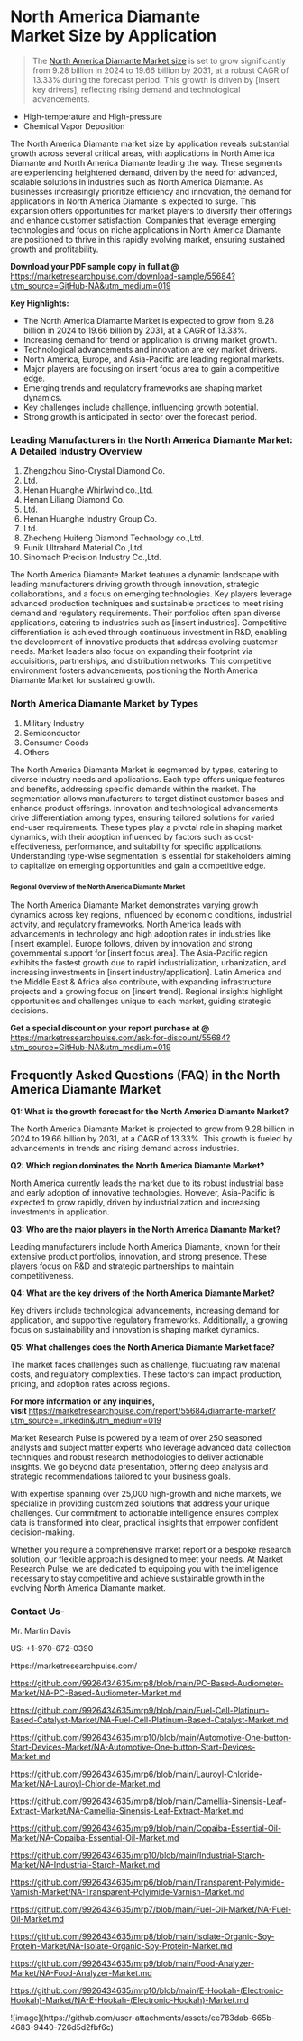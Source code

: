 <h1>North America Diamante Market&nbsp;Size by Application</h1><blockquote><p>The <a href="https://marketresearchpulse.com/download-sample/55684?utm_source=GitHub-NA&amp;utm_medium=019">North America Diamante Market size</a> is set to grow significantly from 9.28 billion in 2024 to 19.66 billion by 2031, at a robust CAGR of 13.33% during the forecast period. This growth is driven by [insert key drivers], reflecting rising demand and technological advancements.</p></blockquote><ul><li>High-temperature and High-pressure<li> Chemical Vapor Deposition</li></ul><p>The North America Diamante market size by application reveals substantial growth across several critical areas, with applications in North America Diamante and North America Diamante leading the way. These segments are experiencing heightened demand, driven by the need for advanced, scalable solutions in industries such as North America Diamante. As businesses increasingly prioritize efficiency and innovation, the demand for applications in North America Diamante is expected to surge. This expansion offers opportunities for market players to diversify their offerings and enhance customer satisfaction. Companies that leverage emerging technologies and focus on niche applications in North America Diamante are positioned to thrive in this rapidly evolving market, ensuring sustained growth and profitability.</p><p><strong>Download your PDF sample copy in full at @ </strong><a href="https://marketresearchpulse.com/download-sample/55684?utm_source=GitHub-NA&amp;utm_medium=019">https://marketresearchpulse.com/download-sample/55684?utm_source=GitHub-NA&amp;utm_medium=019</a></p><p><strong>Key Highlights: </strong></p><ul><li>The North America Diamante Market is expected to grow from 9.28 billion in 2024 to 19.66 billion by 2031, at a CAGR of 13.33%.</li><li>Increasing demand for trend or application is driving market growth.</li><li>Technological advancements and innovation are key market drivers.</li><li>North America, Europe, and Asia-Pacific are leading regional markets.</li><li>Major players are focusing on insert focus area to gain a competitive edge.</li><li>Emerging trends and regulatory frameworks are shaping market dynamics.</li><li>Key challenges include challenge, influencing growth potential.</li><li>Strong growth is anticipated in sector over the forecast period.</li></ul><h3>Leading Manufacturers in the North America Diamante Market: A Detailed Industry Overview</h3><ol><li>Zhengzhou Sino-Crystal Diamond Co.</li><li>Ltd.</li><li>Henan Huanghe Whirlwind co.,Ltd.</li><li>Henan Liliang Diamond Co.</li><li>Ltd.</li><li>Henan Huanghe Industry Group Co.</li><li>Ltd.</li><li>Zhecheng Huifeng Diamond Technology co.,Ltd.</li><li>Funik Ultrahard Material Co.,Ltd.</li><li>Sinomach Precision Industry Co.,Ltd.</li></ol><div class="flex max-w-full flex-col flex-grow"><div class="min-h-8 text-message flex w-full flex-col items-end gap-2 whitespace-normal break-words [.text-message+&amp;]:mt-5" dir="auto" data-message-author-role="assistant" data-message-id="fd8432e4-4910-450d-b182-61b7bfb0a01f" data-message-model-slug="gpt-4o"><div class="flex w-full flex-col gap-1 empty:hidden first:pt-[3px]"><div class="markdown prose w-full break-words dark:prose-invert light"><p>The North America Diamante Market features a dynamic landscape with leading manufacturers driving growth through innovation, strategic collaborations, and a focus on emerging technologies. Key players leverage advanced production techniques and sustainable practices to meet rising demand and regulatory requirements. Their portfolios often span diverse applications, catering to industries such as [insert industries]. Competitive differentiation is achieved through continuous investment in R&amp;D, enabling the development of innovative products that address evolving customer needs. Market leaders also focus on expanding their footprint via acquisitions, partnerships, and distribution networks. This competitive environment fosters advancements, positioning the North America Diamante Market for sustained growth.</p></div></div></div></div><h3>North America Diamante Market by Types</h3><ol><li>Military Industry<li> Semiconductor<li> Consumer Goods<li> Others</li></ol><div class="flex max-w-full flex-col flex-grow"><div class="min-h-8 text-message flex w-full flex-col items-end gap-2 whitespace-normal break-words [.text-message+&amp;]:mt-5" dir="auto" data-message-author-role="assistant" data-message-id="084470be-0bb7-4664-bddf-5156b4f41249" data-message-model-slug="gpt-4o-mini"><div class="flex w-full flex-col gap-1 empty:hidden first:pt-[3px]"><div class="markdown prose w-full break-words dark:prose-invert light"><p>The North America Diamante Market is segmented by types, catering to diverse industry needs and applications. Each type offers unique features and benefits, addressing specific demands within the market. The segmentation allows manufacturers to target distinct customer bases and enhance product offerings. Innovation and technological advancements drive differentiation among types, ensuring tailored solutions for varied end-user requirements. These types play a pivotal role in shaping market dynamics, with their adoption influenced by factors such as cost-effectiveness, performance, and suitability for specific applications. Understanding type-wise segmentation is essential for stakeholders aiming to capitalize on emerging opportunities and gain a competitive edge.</p></div></div></div></div><h3><span style="font-size: 11px;">Regional Overview of the North America Diamante Market</span></h3><div class="flex max-w-full flex-col flex-grow"><div class="min-h-8 text-message flex w-full flex-col items-end gap-2 whitespace-normal break-words [.text-message+&amp;]:mt-5" dir="auto" data-message-author-role="assistant" data-message-id="e9038762-ce64-4e30-91c9-9bd413514231" data-message-model-slug="gpt-4o-mini"><div class="flex w-full flex-col gap-1 empty:hidden first:pt-[3px]"><div class="markdown prose w-full break-words dark:prose-invert light"><p>The North America Diamante Market demonstrates varying growth dynamics across key regions, influenced by economic conditions, industrial activity, and regulatory frameworks. North America leads with advancements in technology and high adoption rates in industries like [insert example]. Europe follows, driven by innovation and strong governmental support for [insert focus area]. The Asia-Pacific region exhibits the fastest growth due to rapid industrialization, urbanization, and increasing investments in [insert industry/application]. Latin America and the Middle East &amp; Africa also contribute, with expanding infrastructure projects and a growing focus on [insert trend]. Regional insights highlight opportunities and challenges unique to each market, guiding strategic decisions.</p></div></div></div></div><p><strong>Get a special discount on your report purchase at @ </strong><a href="https://marketresearchpulse.com/ask-for-discount/55684?utm_source=GitHub-NA&amp;utm_medium=019">https://marketresearchpulse.com/ask-for-discount/55684?utm_source=GitHub-NA&amp;utm_medium=019</a></p><h2>Frequently Asked Questions (FAQ) in the North America Diamante Market</h2><p><strong>Q1: What is the growth forecast for the North America Diamante Market?</strong></p><p>The North America Diamante Market is projected to grow from 9.28 billion in 2024 to 19.66 billion by 2031, at a CAGR of 13.33%. This growth is fueled by advancements in trends and rising demand across industries.</p><p><strong>Q2: Which region dominates the North America Diamante Market?</strong></p><p>North America currently leads the market due to its robust industrial base and early adoption of innovative technologies. However, Asia-Pacific is expected to grow rapidly, driven by industrialization and increasing investments in application.</p><p><strong>Q3: Who are the major players in the North America Diamante Market?</strong></p><p>Leading manufacturers include North America Diamante, known for their extensive product portfolios, innovation, and strong presence. These players focus on R&amp;D and strategic partnerships to maintain competitiveness.</p><p><strong>Q4: What are the key drivers of the North America Diamante Market?</strong></p><p>Key drivers include technological advancements, increasing demand for application, and supportive regulatory frameworks. Additionally, a growing focus on sustainability and innovation is shaping market dynamics.</p><p><strong>Q5: What challenges does the North America Diamante Market face?</strong></p><p>The market faces challenges such as challenge, fluctuating raw material costs, and regulatory complexities. These factors can impact production, pricing, and adoption rates across regions.</p><p><strong>For more information or any inquiries, visit&nbsp;</strong><a href="https://marketresearchpulse.com/report/55684/diamante-market?utm_source=Linkedin&utm_medium=019">https://marketresearchpulse.com/report/55684/diamante-market?utm_source=Linkedin&utm_medium=019</a></p><p>Market Research Pulse is powered by a team of over 250 seasoned analysts and subject matter experts who leverage advanced data collection techniques and robust research methodologies to deliver actionable insights. We go beyond data presentation, offering deep analysis and strategic recommendations tailored to your business goals.</p><p>With expertise spanning over 25,000 high-growth and niche markets, we specialize in providing customized solutions that address your unique challenges. Our commitment to actionable intelligence ensures complex data is transformed into clear, practical insights that empower confident decision-making.</p><p>Whether you require a comprehensive market report or a bespoke research solution, our flexible approach is designed to meet your needs. At Market Research Pulse, we are dedicated to equipping you with the intelligence necessary to stay competitive and achieve sustainable growth in the evolving North America Diamante market.</p><h3><strong>Contact Us-</strong></h3><p>Mr. Martin Davis</p><p>US: +1-970-672-0390</p><p>https://marketresearchpulse.com/</p><p><a href="https://github.com/9926434635/mrp8/blob/main/PC-Based-Audiometer-Market/NA-PC-Based-Audiometer-Market.md">https://github.com/9926434635/mrp8/blob/main/PC-Based-Audiometer-Market/NA-PC-Based-Audiometer-Market.md</a></p><p><a href="https://github.com/9926434635/mrp9/blob/main/Fuel-Cell-Platinum-Based-Catalyst-Market/NA-Fuel-Cell-Platinum-Based-Catalyst-Market.md">https://github.com/9926434635/mrp9/blob/main/Fuel-Cell-Platinum-Based-Catalyst-Market/NA-Fuel-Cell-Platinum-Based-Catalyst-Market.md</a></p><p><a href="https://github.com/9926434635/mrp10/blob/main/Automotive-One-button-Start-Devices-Market/NA-Automotive-One-button-Start-Devices-Market.md">https://github.com/9926434635/mrp10/blob/main/Automotive-One-button-Start-Devices-Market/NA-Automotive-One-button-Start-Devices-Market.md</a></p><p><a href="https://github.com/9926434635/mrp6/blob/main/Lauroyl-Chloride-Market/NA-Lauroyl-Chloride-Market.md">https://github.com/9926434635/mrp6/blob/main/Lauroyl-Chloride-Market/NA-Lauroyl-Chloride-Market.md</a></p><p><a href="https://github.com/9926434635/mrp8/blob/main/Camellia-Sinensis-Leaf-Extract-Market/NA-Camellia-Sinensis-Leaf-Extract-Market.md">https://github.com/9926434635/mrp8/blob/main/Camellia-Sinensis-Leaf-Extract-Market/NA-Camellia-Sinensis-Leaf-Extract-Market.md</a></p><p><a href="https://github.com/9926434635/mrp9/blob/main/Copaiba-Essential-Oil-Market/NA-Copaiba-Essential-Oil-Market.md">https://github.com/9926434635/mrp9/blob/main/Copaiba-Essential-Oil-Market/NA-Copaiba-Essential-Oil-Market.md</a></p><p><a href="https://github.com/9926434635/mrp10/blob/main/Industrial-Starch-Market/NA-Industrial-Starch-Market.md">https://github.com/9926434635/mrp10/blob/main/Industrial-Starch-Market/NA-Industrial-Starch-Market.md</a></p><p><a href="https://github.com/9926434635/mrp6/blob/main/Transparent-Polyimide-Varnish-Market/NA-Transparent-Polyimide-Varnish-Market.md">https://github.com/9926434635/mrp6/blob/main/Transparent-Polyimide-Varnish-Market/NA-Transparent-Polyimide-Varnish-Market.md</a></p><p><a href="https://github.com/9926434635/mrp7/blob/main/Fuel-Oil-Market/NA-Fuel-Oil-Market.md">https://github.com/9926434635/mrp7/blob/main/Fuel-Oil-Market/NA-Fuel-Oil-Market.md</a></p><p><a href="https://github.com/9926434635/mrp8/blob/main/Isolate-Organic-Soy-Protein-Market/NA-Isolate-Organic-Soy-Protein-Market.md">https://github.com/9926434635/mrp8/blob/main/Isolate-Organic-Soy-Protein-Market/NA-Isolate-Organic-Soy-Protein-Market.md</a></p><p><a href="https://github.com/9926434635/mrp9/blob/main/Food-Analyzer-Market/NA-Food-Analyzer-Market.md">https://github.com/9926434635/mrp9/blob/main/Food-Analyzer-Market/NA-Food-Analyzer-Market.md</a></p><p><a href="https://github.com/9926434635/mrp10/blob/main/E-Hookah-(Electronic-Hookah)-Market/NA-E-Hookah-(Electronic-Hookah)-Market.md">https://github.com/9926434635/mrp10/blob/main/E-Hookah-(Electronic-Hookah)-Market/NA-E-Hookah-(Electronic-Hookah)-Market.md</a></p>
![image](https://github.com/user-attachments/assets/ee783dab-665b-4683-9440-726d5d2fbf6c)
